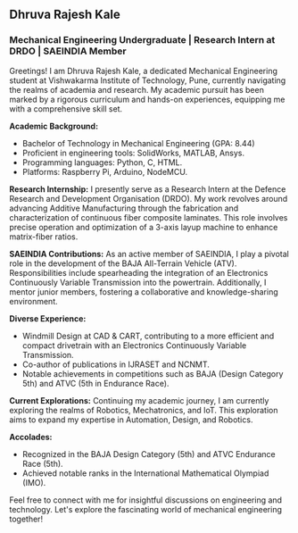 ## Dhruva Rajesh Kale

### Mechanical Engineering Undergraduate | Research Intern at DRDO | SAEINDIA Member

Greetings! I am Dhruva Rajesh Kale, a dedicated Mechanical Engineering student at Vishwakarma Institute of Technology, Pune, currently navigating the realms of academia and research. My academic pursuit has been marked by a rigorous curriculum and hands-on experiences, equipping me with a comprehensive skill set.

**Academic Background:**
- Bachelor of Technology in Mechanical Engineering (GPA: 8.44)
- Proficient in engineering tools: SolidWorks, MATLAB, Ansys.
- Programming languages: Python, C, HTML.
- Platforms: Raspberry Pi, Arduino, NodeMCU.

**Research Internship:**
I presently serve as a Research Intern at the Defence Research and Development Organisation (DRDO). My work revolves around advancing Additive Manufacturing through the fabrication and characterization of continuous fiber composite laminates. This role involves precise operation and optimization of a 3-axis layup machine to enhance matrix-fiber ratios.

**SAEINDIA Contributions:**
As an active member of SAEINDIA, I play a pivotal role in the development of the BAJA All-Terrain Vehicle (ATV). Responsibilities include spearheading the integration of an Electronics Continuously Variable Transmission into the powertrain. Additionally, I mentor junior members, fostering a collaborative and knowledge-sharing environment.

**Diverse Experience:**
- Windmill Design at CAD & CART, contributing to a more efficient and compact drivetrain with an Electronics Continuously Variable Transmission.
- Co-author of publications in IJRASET and NCNMT.
- Notable achievements in competitions such as BAJA (Design Category 5th) and ATVC (5th in Endurance Race).

**Current Explorations:**
Continuing my academic journey, I am currently exploring the realms of Robotics, Mechatronics, and IoT. This exploration aims to expand my expertise in Automation, Design, and Robotics.

**Accolades:**
- Recognized in the BAJA Design Category (5th) and ATVC Endurance Race (5th).
- Achieved notable ranks in the International Mathematical Olympiad (IMO).

Feel free to connect with me for insightful discussions on engineering and technology. Let's explore the fascinating world of mechanical engineering together!
